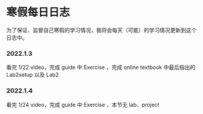 # 寒假每日日志

为了保证、监督自己寒假的学习情况，我将会每天（可能）的学习情况更新到这个日志中。

### 2022.1.3

看完 1/22 video，完成 guide 中 Exercise ，完成 online textbook 中最后指出的 Lab2setup 以及 Lab2

### 2022.1.4

看完 1/24 video，完成 guide 中 Exercise ，本节无 lab、project